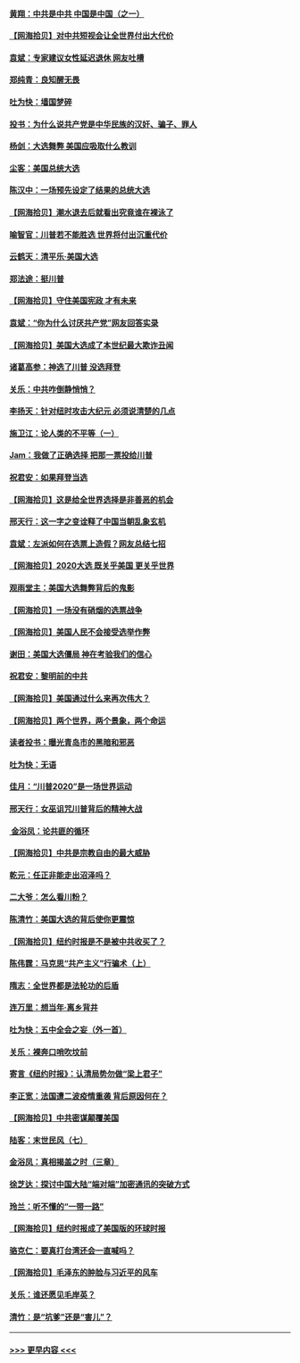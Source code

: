 #### [黄翔：中共是中共 中国是中国（之一）](../pages/nsc993/n12547576.md?t=11140351) 
#### [【网海拾贝】对中共短视会让全世界付出大代价](../pages/nsc993/n12546043.md?t=11140351) 
#### [袁斌：专家建议女性延迟退休 网友吐槽](../pages/nsc993/n12545424.md?t=11140351) 
#### [郑纯青：良知醒无畏](../pages/nsc993/n12545394.md?t=11140351) 
#### [吐为快：墙国梦碎](../pages/nsc993/n12545309.md?t=11140351) 
#### [投书：为什么说共产党是中华民族的汉奸、骗子、罪人](../pages/nsc993/n12545089.md?t=11140351) 
#### [杨剑：大选舞弊 美国应吸取什么教训](../pages/nsc993/n12543937.md?t=11140351) 
#### [尘客：美国总统大选](../pages/nsc993/n12543828.md?t=11140351) 
#### [陈汉中：一场预先设定了结果的总统大选](../pages/nsc993/n12543564.md?t=11140351) 
#### [【网海拾贝】潮水退去后就看出究竟谁在裸泳了](../pages/nsc993/n12543321.md?t=11140351) 
#### [喻智官：川普若不能胜选 世界将付出沉重代价](../pages/nsc993/n12541352.md?t=11140351) 
#### [云鹤天：清平乐‧美国大选](../pages/nsc993/n12540916.md?t=11140351) 
#### [郑法途：挺川普](../pages/nsc993/n12540898.md?t=11140351) 
#### [【网海拾贝】守住美国宪政 才有未来](../pages/nsc993/n12540423.md?t=11140351) 
#### [袁斌：“你为什么讨厌共产党”网友回答实录](../pages/nsc993/n12540208.md?t=11140351) 
#### [【网海拾贝】美国大选成了本世纪最大欺诈丑闻](../pages/nsc993/n12538029.md?t=11140351) 
#### [诸葛高参：神选了川普 没选拜登](../pages/nsc993/n12537664.md?t=11140351) 
#### [关乐：中共咋倒静悄悄？](../pages/nsc993/n12537615.md?t=11140351) 
#### [李扬天：针对纽时攻击大纪元 必须说清楚的几点](../pages/nsc993/n12536001.md?t=11140351) 
#### [施卫江：论人类的不平等（一）](../pages/nsc993/n12535700.md?t=11140351) 
#### [Jam：我做了正确选择 把那一票投给川普](../pages/nsc993/n12535743.md?t=11140351) 
#### [祝君安：如果拜登当选](../pages/nsc993/n12535726.md?t=11140351) 
#### [【网海拾贝】这是给全世界选择是非善恶的机会](../pages/nsc993/n12535061.md?t=11140351) 
#### [邢天行：这一字之变诠释了中国当朝乱象玄机](../pages/nsc993/n12533446.md?t=11140351) 
#### [袁斌：左派如何在选票上造假？网友总结七招](../pages/nsc993/n12533180.md?t=11140351) 
#### [【网海拾贝】2020大选 既关乎美国 更关乎世界](../pages/nsc993/n12533161.md?t=11140351) 
#### [观雨堂主：美国大选舞弊背后的鬼影](../pages/nsc993/n12533153.md?t=11140351) 
#### [【网海拾贝】一场没有硝烟的选票战争](../pages/nsc993/n12531883.md?t=11140351) 
#### [【网海拾贝】美国人民不会接受选举作弊](../pages/nsc993/n12528850.md?t=11140351) 
#### [谢田：美国大选僵局 神在考验我们的信心](../pages/nsc993/n12527932.md?t=11140351) 
#### [祝君安：黎明前的中共](../pages/nsc993/n12524071.md?t=11140351) 
#### [【网海拾贝】美国通过什么来再次伟大？](../pages/nsc993/n12523844.md?t=11140351) 
#### [【网海拾贝】两个世界，两个景象，两个命运](../pages/nsc993/n12521419.md?t=11140351) 
#### [读者投书：曝光青岛市的黑暗和邪恶](../pages/nsc993/n12520988.md?t=11140351) 
#### [吐为快：无语](../pages/nsc993/n12518588.md?t=11140351) 
#### [佳月：“川普2020”是一场世界运动](../pages/nsc993/n12518581.md?t=11140351) 
#### [邢天行：女巫诅咒川普背后的精神大战](../pages/nsc993/n12517257.md?t=11140351) 
#### [ 金浴凤：论共匪的循环](../pages/nsc993/n12517133.md?t=11140351) 
#### [【网海拾贝】中共是宗教自由的最大威胁](../pages/nsc993/n12516879.md?t=11140351) 
#### [乾元：任正非能走出沼泽吗？](../pages/nsc993/n12515831.md?t=11140351) 
#### [二大爷：怎么看川粉？](../pages/nsc993/n12515820.md?t=11140351) 
#### [陈清竹：美国大选的背后使你更震惊](../pages/nsc993/n12515589.md?t=11140351) 
#### [【网海拾贝】纽约时报是不是被中共收买了？](../pages/nsc993/n12515122.md?t=11140351) 
#### [陈伟霆：马克思“共产主义”行骗术（上）](../pages/nsc993/n12510217.md?t=11140351) 
#### [隋志：全世界都是法轮功的后盾](../pages/nsc993/n12510636.md?t=11140351) 
#### [连万里：想当年‧离乡背井](../pages/nsc993/n12510623.md?t=11140351) 
#### [吐为快：五中全会之妄（外一首）](../pages/nsc993/n12510470.md?t=11140351) 
#### [关乐：裸奔口哨吹坟前](../pages/nsc993/n12510403.md?t=11140351) 
#### [寄言《纽约时报》：认清局势勿做“梁上君子”](../pages/nsc993/n12510042.md?t=11140351) 
#### [李正宽：法国遭二波疫情重袭 背后原因何在？](../pages/nsc993/n12509971.md?t=11140351) 
#### [【网海拾贝】中共密谋颠覆美国](../pages/nsc993/n12509816.md?t=11140351) 
#### [陆客：末世民风（七）](../pages/nsc993/n12507822.md?t=11140351) 
#### [金浴凤：真相揭盖之时（三章）](../pages/nsc993/n12507804.md?t=11140351) 
#### [徐芝达：探讨中国大陆“端对端”加密通讯的突破方式](../pages/nsc993/n12507682.md?t=11140351) 
#### [玲兰：听不懂的“一带一路”](../pages/nsc993/n12507669.md?t=11140351) 
#### [【网海拾贝】纽约时报成了美国版的环球时报](../pages/nsc993/n12507053.md?t=11140351) 
#### [骆克仁：要真打台湾还会一直喊吗？](../pages/nsc993/n12506843.md?t=11140351) 
#### [【网海拾贝】毛泽东的肿脸与习近平的风车](../pages/nsc993/n12504537.md?t=11140351) 
#### [关乐：谁还愿见毛岸英？](../pages/nsc993/n12503866.md?t=11140351) 
#### [清竹：是“坑爹”还是“害儿”？](../pages/nsc993/n12503034.md?t=11140351) 

----
#### [ >>> 更早内容 <<< ](../indexes/nsc993-earlier.md)
